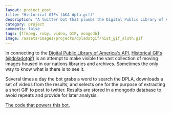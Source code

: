 ```yaml
---
layout: project_post
title: "Historical GIFs (AKA dpla.gif)"
description: "A twitter bot that plumbs the Digital Public Library of America's collection of moving images and posts GIF image excerpts as it goes."
category: project 
comments: false
tags: [ffmpeg, ruby, video, GIF, mongodb]
image: /assets/images/projects/dpladotgif/hist_gif_sloth.gif
---
```


<p>In connecting to the <a href="http://dp.la/info/developers/codex/">Digital Public Library of America's API</a>, <a href="https://twitter.com/dpladotgif">Historical GIFs (@dpladotgif)</a> is an attempt to make visible the vast collection of moving images housed in our nations libraries and archives. Sometimes the only way to know what is there is to see it.</p>

<p>Several times a day the bot grabs a word to search the DPLA, downloads a set of videos from the results, and selects one for the purpose of extracting a short GIF to post to twitter. Results are stored in a mongodb database to avoid repeats and provide for later analysis.</p>

<a class="source" href="https://github.com/dogrdon/accidentalculture">The code that powers this bot.</a>
